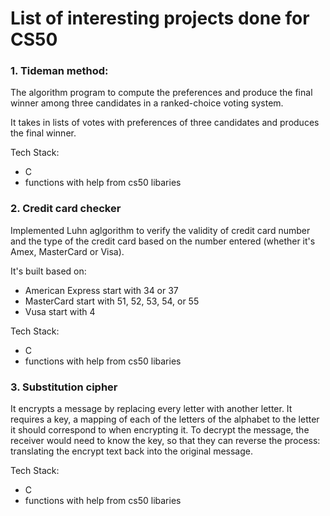 # List of interesting projects done for CS50

### 1. Tideman method:

The algorithm program to compute the preferences and produce the final winner among three candidates in a ranked-choice voting system.

It takes in lists of votes with preferences of three candidates and produces the final winner.

Tech Stack:

- C
- functions with help from cs50 libaries

### 2. Credit card checker

Implemented Luhn aglgorithm to verify the validity of credit card number and the type of the credit card based on the number entered (whether it's Amex, MasterCard or Visa).

It's built based on:

- American Express start with 34 or 37
- MasterCard start with 51, 52, 53, 54, or 55
- Vusa start with 4

Tech Stack:

- C
- functions with help from cs50 libaries

### 3. Substitution cipher

It encrypts a message by replacing every letter with another letter. It requires a key, a mapping of each of the letters of the alphabet to the letter it should correspond to when encrypting it. To decrypt the message, the receiver would need to know the key, so that they can reverse the process: translating the encrypt text back into the original message.

Tech Stack:

- C
- functions with help from cs50 libaries

